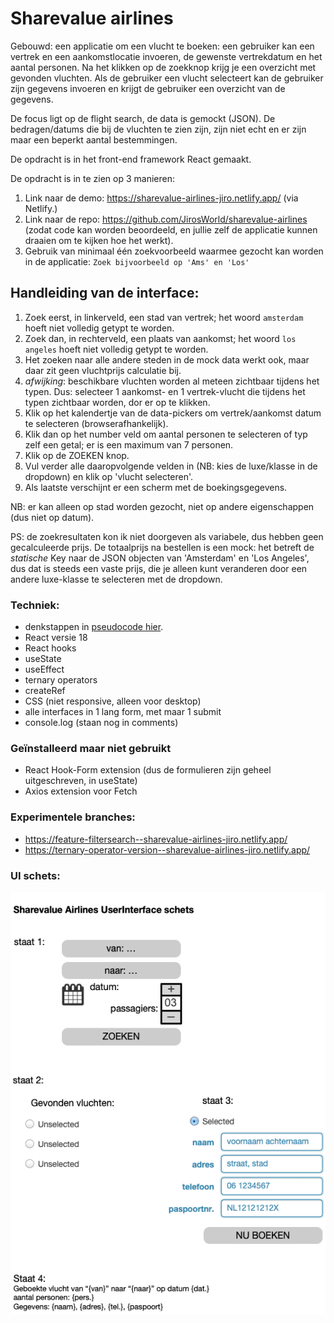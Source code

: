 # Sharevalue airlines

Gebouwd: een applicatie om een vlucht te boeken: een gebruiker kan een vertrek en een aankomstlocatie invoeren, de gewenste vertrekdatum en het aantal personen. Na het klikken op de zoekknop krijg je een overzicht met gevonden vluchten. Als de gebruiker een vlucht selecteert kan de gebruiker zijn gegevens invoeren en krijgt de gebruiker een overzicht van de gegevens.

De focus ligt op de flight search, de data is gemockt (JSON). De bedragen/datums die bij de vluchten te zien zijn, zijn niet echt en er zijn maar een beperkt aantal bestemmingen.

De opdracht is in het front-end framework React gemaakt.

De opdracht is in te zien op 3 manieren:

1. Link naar de demo: https://sharevalue-airlines-jiro.netlify.app/ (via Netlify.)
2. Link naar de repo: https://github.com/JirosWorld/sharevalue-airlines (zodat code kan worden beoordeeld, en jullie zelf de applicatie kunnen draaien om te kijken hoe het werkt).
3. Gebruik van minimaal één zoekvoorbeeld waarmee gezocht kan worden in de applicatie: ```Zoek bijvoorbeeld op 'Ams' en 'Los'```

## Handleiding van de interface:

1. Zoek eerst, in linkerveld, een stad van vertrek; het woord ```amsterdam``` hoeft niet volledig getypt te worden.
2. Zoek dan, in rechterveld, een plaats van aankomst; het woord ```los angeles``` hoeft niet volledig getypt te worden.
3. Het zoeken naar alle andere steden in de mock data werkt ook, maar daar zit geen vluchtprijs calculatie bij.
4. _afwijking_: beschikbare vluchten worden al meteen zichtbaar tijdens het typen. Dus: selecteer 1 aankomst- en 1 vertrek-vlucht die tijdens het typen zichtbaar worden, dor er op te klikken.
5. Klik op het kalendertje van de data-pickers om vertrek/aankomst datum te selecteren (browserafhankelijk).
6. Klik dan op het number veld om aantal personen te selecteren of typ zelf een getal; er is een maximum van 7 personen.
7. Klik op de ZOEKEN knop.
8. Vul verder alle daaropvolgende velden in (NB: kies de luxe/klasse in de dropdown) en klik op 'vlucht selecteren'.
9. Als laatste verschijnt er een scherm met de boekingsgegevens.

NB: er kan alleen op stad worden gezocht, niet op andere eigenschappen (dus niet op datum).

PS: de zoekresultaten kon ik niet doorgeven als variabele, dus hebben geen gecalculeerde prijs. De totaalprijs na bestellen is een mock: het betreft de _statische_ Key naar de JSON objecten van 'Amsterdam' en 'Los Angeles', dus dat is steeds een vaste prijs, die je alleen kunt veranderen door een andere luxe-klasse te selecteren met de dropdown.

### Techniek:

- denkstappen in [pseudocode hier](PSEUDOCODE.md).
- React versie 18
- React hooks
- useState
- useEffect
- ternary operators
- createRef
- CSS (niet responsive, alleen voor desktop)
- alle interfaces in 1 lang form, met maar 1 submit
- console.log (staan nog in comments)

### Geïnstalleerd maar niet gebruikt

- React Hook-Form extension (dus de formulieren zijn geheel uitgeschreven, in useState)
- Axios extension voor Fetch

### Experimentele branches:

- https://feature-filtersearch--sharevalue-airlines-jiro.netlify.app/
- https://ternary-operator-version--sharevalue-airlines-jiro.netlify.app/

### UI schets:

![schets](./src/assets/airline-UI-schets.png)